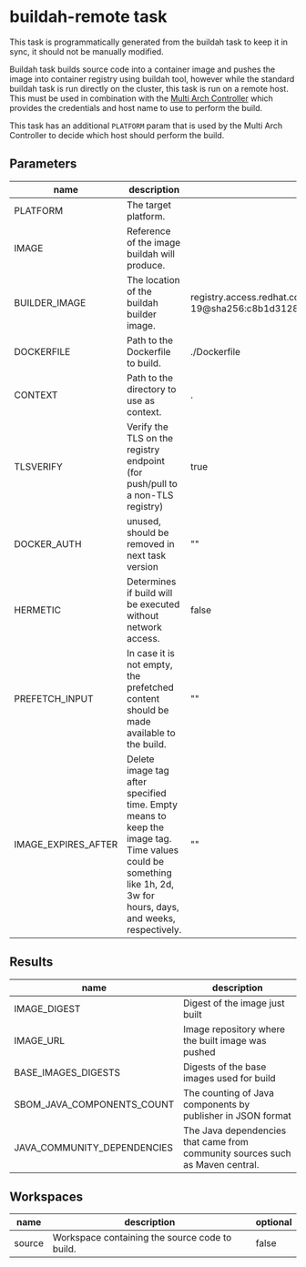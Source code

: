 # buildah-remote task

This task is programmatically generated from the buildah task to keep it in sync, it should not be manually modified.

Buildah task builds source code into a container image and pushes the image into container registry using buildah tool, however while the standard buildah task is run directly on the cluster, this task is run on a remote host. This must be used in combination with the [Multi Arch Controller](https://github.com/redhat-appstudio/multi-arch-controller) which provides the credentials and host name to use to perform the build.

This task has an additional `PLATFORM` param that is used by the Multi Arch Controller to decide which host should perform the build.



## Parameters
| name                | description                                                                                                                                                        |default value|required|
|---------------------|--------------------------------------------------------------------------------------------------------------------------------------------------------------------|---|---|
| PLATFORM            | The target platform.                                                                                                                                               ||true|
| IMAGE               | Reference of the image buildah will produce.                                                                                                                       ||true|
| BUILDER_IMAGE       | The location of the buildah builder image.                                                                                                                         |registry.access.redhat.com/ubi9/buildah:9.0.0-19@sha256:c8b1d312815452964885680fc5bc8d99b3bfe9b6961228c71a09c72ca8e915eb|false|
| DOCKERFILE          | Path to the Dockerfile to build.                                                                                                                                   |./Dockerfile|false|
| CONTEXT             | Path to the directory to use as context.                                                                                                                           |.|false|
| TLSVERIFY           | Verify the TLS on the registry endpoint (for push/pull to a non-TLS registry)                                                                                      |true|false|
| DOCKER_AUTH         | unused, should be removed in next task version                                                                                                                     |""|false|
| HERMETIC            | Determines if build will be executed without network access.                                                                                                       |false|false|
| PREFETCH_INPUT      | In case it is not empty, the prefetched content should be made available to the build.                                                                             |""|false|
| IMAGE_EXPIRES_AFTER | Delete image tag after specified time. Empty means to keep the image tag. Time values could be something like 1h, 2d, 3w for hours, days, and weeks, respectively. |""|false|

## Results
|name|description|
|---|---|
|IMAGE_DIGEST|Digest of the image just built|
|IMAGE_URL|Image repository where the built image was pushed|
|BASE_IMAGES_DIGESTS|Digests of the base images used for build|
|SBOM_JAVA_COMPONENTS_COUNT|The counting of Java components by publisher in JSON format|
|JAVA_COMMUNITY_DEPENDENCIES|The Java dependencies that came from community sources such as Maven central.|

## Workspaces
|name|description|optional|
|---|---|---|
|source|Workspace containing the source code to build.|false|
